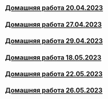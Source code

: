 ## [Домашняя работа 20.04.2023](/homeWork/Task.cs)
## [Домашняя работа 27.04.2023](/homeWork2/Program.cs)
## [Домашняя работа 29.04.2023](/homeWork3/Program.cs)
## [Домашняя работа 18.05.2023](/homeWork4/Program.cs)
## [Домашняя работа 22.05.2023](/homeWork5/Program.cs)
## [Домашняя работа 26.05.2023](/homeWork6/Program.cs)
